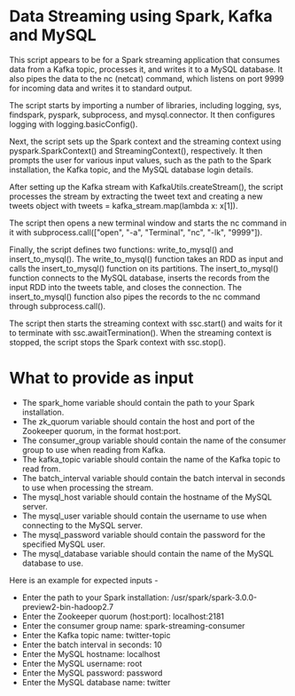 # Data Streaming using Spark, Kafka and MySQL

This script appears to be for a Spark streaming application that consumes data from a Kafka topic, processes it, and writes it to a MySQL database. It also pipes the data to the nc (netcat) command, which listens on port 9999 for incoming data and writes it to standard output.

The script starts by importing a number of libraries, including logging, sys, findspark, pyspark, subprocess, and mysql.connector. It then configures logging with logging.basicConfig().

Next, the script sets up the Spark context and the streaming context using pyspark.SparkContext() and StreamingContext(), respectively. It then prompts the user for various input values, such as the path to the Spark installation, the Kafka topic, and the MySQL database login details.

After setting up the Kafka stream with KafkaUtils.createStream(), the script processes the stream by extracting the tweet text and creating a new tweets object with tweets = kafka_stream.map(lambda x: x[1]).

The script then opens a new terminal window and starts the nc command in it with subprocess.call(["open", "-a", "Terminal", "nc", "-lk", "9999"]).

Finally, the script defines two functions: write_to_mysql() and insert_to_mysql(). The write_to_mysql() function takes an RDD as input and calls the insert_to_mysql() function on its partitions. The insert_to_mysql() function connects to the MySQL database, inserts the records from the input RDD into the tweets table, and closes the connection. The insert_to_mysql() function also pipes the records to the nc command through subprocess.call().

The script then starts the streaming context with ssc.start() and waits for it to terminate with ssc.awaitTermination(). When the streaming context is stopped, the script stops the Spark context with ssc.stop().

# What to provide as input 

- The spark_home variable should contain the path to your Spark installation.
- The zk_quorum variable should contain the host and port of the Zookeeper quorum, in the format host:port.
- The consumer_group variable should contain the name of the consumer group to use when reading from Kafka.
- The kafka_topic variable should contain the name of the Kafka topic to read from.
- The batch_interval variable should contain the batch interval in seconds to use when processing the stream.
- The mysql_host variable should contain the hostname of the MySQL server.
- The mysql_user variable should contain the username to use when connecting to the MySQL server.
- The mysql_password variable should contain the password for the specified MySQL user.
- The mysql_database variable should contain the name of the MySQL database to use.

Here is an example for expected inputs - 

- Enter the path to your Spark installation: /usr/spark/spark-3.0.0-preview2-bin-hadoop2.7
- Enter the Zookeeper quorum (host:port): localhost:2181
- Enter the consumer group name: spark-streaming-consumer
- Enter the Kafka topic name: twitter-topic
- Enter the batch interval in seconds: 10
- Enter the MySQL hostname: localhost
- Enter the MySQL username: root
- Enter the MySQL password: password
- Enter the MySQL database name: twitter
